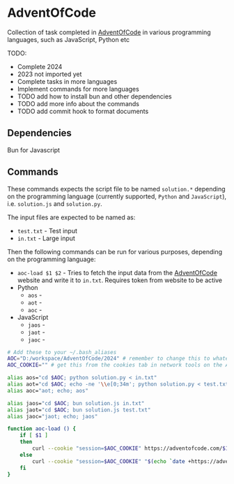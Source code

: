 # AdventOfCode

Collection of task completed in [AdventOfCode](https://adventofcode.com/) in various programming languages, such as JavaScript, Python etc

TODO: 
- Complete 2024
- 2023 not imported yet
- Complete tasks in more languages
- Implement commands for more languages
- TODO add how to install bun and other dependencies
- TODO add more info about the commands
- TODO add commit hook to format documents

## Dependencies

Bun for Javascript

## Commands

These commands expects the script file to be named `solution.*` depending on the programming language (currently supported, `Python` and `JavaScript`), i.e. `solution.js` and `solution.py`.

The input files are expected to be named as:
- `test.txt` - Test input
- `in.txt` - Large input

Then the following commands can be run for various purposes, depending on the programming language:
- `aoc-load $1 $2` - Tries to fetch the input data from the [AdventOfCode](https://adventofcode.com/) website and write it to `in.txt`. Requires token from website to be active
- Python
    - `aos` - 
    - `aot` - 
    - `aoc` - 
- JavaScript
    - `jaos` - 
    - `jaot` - 
    - `jaoc` - 


```bash
# Add these to your ~/.bash_aliases
AOC="D:/workspace/AdventOfCode/2024" # remember to change this to whatever your AOC directory is
AOC_COOKIE="" # get this from the cookies tab in network tools on the AOC website

alias aos="cd $AOC; python solution.py < in.txt"
alias aot="cd $AOC; echo -ne '\\e[0;34m'; python solution.py < test.txt; echo -ne '\\e[0m'"
alias aoc="aot; echo; aos"

alias jaos="cd $AOC; bun solution.js in.txt"
alias jaot="cd $AOC; bun solution.js test.txt"
alias jaoc="jaot; echo; jaos"

function aoc-load () {
    if [ $1 ]
    then
        curl --cookie "session=$AOC_COOKIE" https://adventofcode.com/$1/day/$2/input > in.txt
    else
        curl --cookie "session=$AOC_COOKIE" "$(echo `date +https://adventofcode.com/%Y/day/%d/input` | sed 's/\/0/\//g')" > in.txt
    fi
}
```